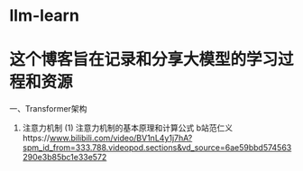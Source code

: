 # llm-learn
# 这个博客旨在记录和分享大模型的学习过程和资源
一、Transformer架构
1. 注意力机制
(1) 注意力机制的基本原理和计算公式
b站范仁义https://www.bilibili.com/video/BV1nL4y1j7hA?spm_id_from=333.788.videopod.sections&vd_source=6ae59bbd574563290e3b85bc1e33e572


